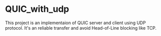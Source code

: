 # QUIC_with_udp
This project is an implementaion of QUIC server and client using UDP protocol. It's an reliable transfer and avoid Head-of-Line blocking like TCP. 
